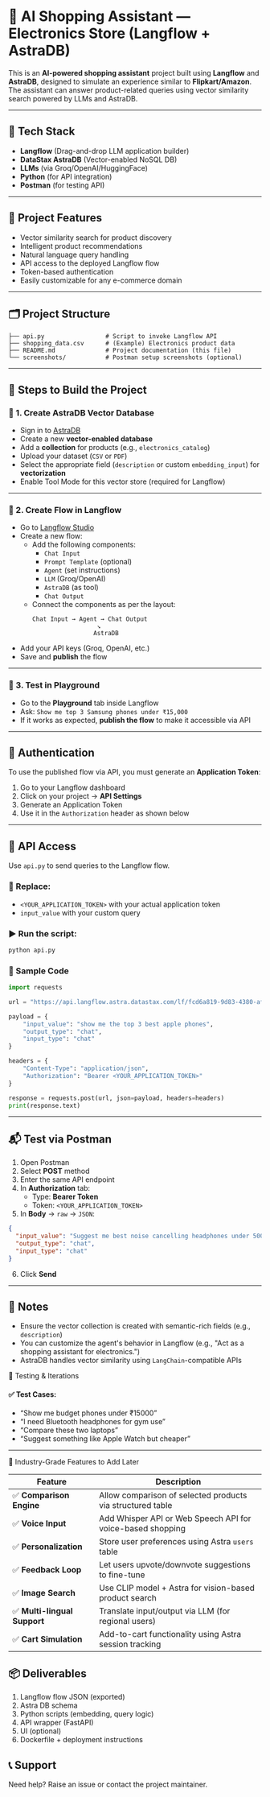 # 🛒 AI Shopping Assistant — Electronics Store (Langflow + AstraDB)

This is an **AI-powered shopping assistant** project built using **Langflow** and **AstraDB**, designed to simulate an experience similar to **Flipkart/Amazon**. The assistant can answer product-related queries using vector similarity search powered by LLMs and AstraDB.

---

## 🔧 Tech Stack

- **Langflow** (Drag-and-drop LLM application builder)
- **DataStax AstraDB** (Vector-enabled NoSQL DB)
- **LLMs** (via Groq/OpenAI/HuggingFace)
- **Python** (for API integration)
- **Postman** (for testing API)

---

## 🚀 Project Features

- Vector similarity search for product discovery  
- Intelligent product recommendations  
- Natural language query handling  
- API access to the deployed Langflow flow  
- Token-based authentication  
- Easily customizable for any e-commerce domain

---

## 🗂️ Project Structure

```
├── api.py                 # Script to invoke Langflow API
├── shopping_data.csv      # (Example) Electronics product data
├── README.md              # Project documentation (this file)
└── screenshots/           # Postman setup screenshots (optional)
```

---

## 🧱 Steps to Build the Project

### 📁 1. Create AstraDB Vector Database

- Sign in to [AstraDB](https://www.datastax.com/astra)
- Create a new **vector-enabled database**
- Add a **collection** for products (e.g., `electronics_catalog`)
- Upload your dataset (`CSV` or `PDF`)
- Select the appropriate field (`description` or custom `embedding_input`) for **vectorization**
- Enable Tool Mode for this vector store (required for Langflow)

---

### 🎨 2. Create Flow in Langflow

- Go to [Langflow Studio](https://astra.datastax.com/langflow)
- Create a new flow:
  - Add the following components:
    - `Chat Input`
    - `Prompt Template` (optional)
    - `Agent` (set instructions)
    - `LLM` (Groq/OpenAI)
    - `AstraDB` (as tool)
    - `Chat Output`
  - Connect the components as per the layout:
    ```
    Chat Input → Agent → Chat Output
                      ↘︎
                     AstraDB
    ```
- Add your API keys (Groq, OpenAI, etc.)
- Save and **publish** the flow

---

### 🧪 3. Test in Playground

- Go to the **Playground** tab inside Langflow
- Ask: `Show me top 3 Samsung phones under ₹15,000`
- If it works as expected, **publish the flow** to make it accessible via API

---

## 🔐 Authentication

To use the published flow via API, you must generate an **Application Token**:

1. Go to your Langflow dashboard
2. Click on your project → **API Settings**
3. Generate an Application Token
4. Use it in the `Authorization` header as shown below

---

## 📡 API Access

Use `api.py` to send queries to the Langflow flow.

### 🔧 Replace:

- `<YOUR_APPLICATION_TOKEN>` with your actual application token
- `input_value` with your custom query

### ▶️ Run the script:

```bash
python api.py
```

### 🧪 Sample Code

```python
import requests

url = "https://api.langflow.astra.datastax.com/lf/fcd6a819-9d83-4380-af90-b65f32163a02/api/v1/run/22253f7f-5134-4c85-8628-2d80f47263e5"

payload = {
    "input_value": "show me the top 3 best apple phones",
    "output_type": "chat",
    "input_type": "chat"
}

headers = {
    "Content-Type": "application/json",
    "Authorization": "Bearer <YOUR_APPLICATION_TOKEN>"
}

response = requests.post(url, json=payload, headers=headers)
print(response.text)
```

---

## 📬 Test via Postman

1. Open Postman
2. Select **POST** method
3. Enter the same API endpoint
4. In **Authorization** tab:
   - Type: **Bearer Token**
   - Token: `<YOUR_APPLICATION_TOKEN>`
5. In **Body** → `raw` → `JSON`:
```json
{
  "input_value": "Suggest me best noise cancelling headphones under 5000",
  "output_type": "chat",
  "input_type": "chat"
}
```
6. Click **Send**

---

## 📌 Notes

- Ensure the vector collection is created with semantic-rich fields (e.g., `description`)
- You can customize the agent's behavior in Langflow (e.g., "Act as a shopping assistant for electronics.")
- AstraDB handles vector similarity using `LangChain`-compatible APIs

🧪 Testing & Iterations

#### ✅ Test Cases:

* “Show me budget phones under ₹15000”
* “I need Bluetooth headphones for gym use”
* “Compare these two laptops”
* “Suggest something like Apple Watch but cheaper”

---

🎯 Industry-Grade Features to Add Later

| Feature                     | Description                                                |
| --------------------------- | ---------------------------------------------------------- |
| ✅ **Comparison Engine**     | Allow comparison of selected products via structured table |
| ✅ **Voice Input**           | Add Whisper API or Web Speech API for voice-based shopping |
| ✅ **Personalization**       | Store user preferences using Astra `users` table           |
| ✅ **Feedback Loop**         | Let users upvote/downvote suggestions to fine-tune         |
| ✅ **Image Search**          | Use CLIP model + Astra for vision-based product search     |
| ✅ **Multi-lingual Support** | Translate input/output via LLM (for regional users)        |
| ✅ **Cart Simulation**       | Add-to-cart functionality using Astra session tracking     |

## 📦 Deliverables

1. Langflow flow JSON (exported)
2. Astra DB schema
3. Python scripts (embedding, query logic)
4. API wrapper (FastAPI)
5. UI (optional)
6. Dockerfile + deployment instructions

## 📞 Support

Need help? Raise an issue or contact the project maintainer.
